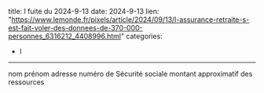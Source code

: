  
title: l fuite du 2024-9-13
date: 2024-9-13
lien: "https://www.lemonde.fr/pixels/article/2024/09/13/l-assurance-retraite-s-est-fait-voler-des-donnees-de-370-000-personnes_6316212_4408996.html"
categories:
  - l
---

nom
prénom
adresse
numéro de Sécurité sociale
montant approximatif des ressources

